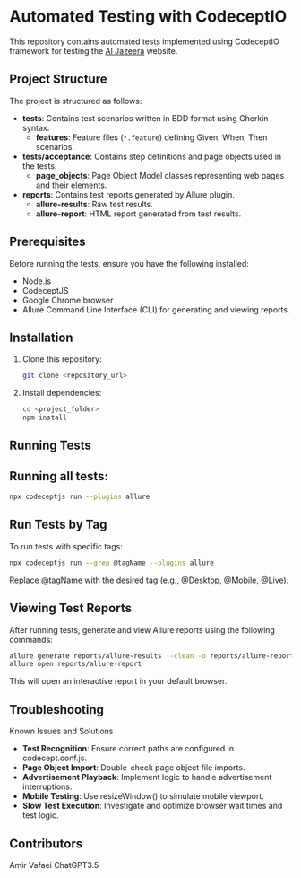 # Automated Testing with CodeceptIO

This repository contains automated tests implemented using CodeceptIO framework for testing the [Al Jazeera](https://aljazeera.com/) website.

## Project Structure

The project is structured as follows:

- **tests**: Contains test scenarios written in BDD format using Gherkin syntax.
  - **features**: Feature files (`*.feature`) defining Given, When, Then scenarios.
- **tests/acceptance**: Contains step definitions and page objects used in the tests.
  - **page_objects**: Page Object Model classes representing web pages and their elements.
- **reports**: Contains test reports generated by Allure plugin.
  - **allure-results**: Raw test results.
  - **allure-report**: HTML report generated from test results.

## Prerequisites

Before running the tests, ensure you have the following installed:

- Node.js
- CodeceptJS
- Google Chrome browser
- Allure Command Line Interface (CLI) for generating and viewing reports.

## Installation

1. Clone this repository:

   ```bash
   git clone <repository_url>
   ```

2. Install dependencies:

    ```bash
    cd <project_folder>
    npm install
    ```

## Running Tests
## Running all tests:

  ```bash
  npx codeceptjs run --plugins allure
  ```

## Run Tests by Tag
To run tests with specific tags:

  ```bash
  npx codeceptjs run --grep @tagName --plugins allure
  ```

Replace @tagName with the desired tag (e.g., @Desktop, @Mobile, @Live).

## Viewing Test Reports
After running tests, generate and view Allure reports using the following commands:

```bash
allure generate reports/allure-results --clean -o reports/allure-report
allure open reports/allure-report
```
This will open an interactive report in your default browser.

## Troubleshooting

Known Issues and Solutions
- **Test Recognition**: Ensure correct paths are configured in codecept.conf.js.
- **Page Object Import**: Double-check page object file imports.
- **Advertisement Playback**: Implement logic to handle advertisement interruptions.
- **Mobile Testing**: Use resizeWindow() to simulate mobile viewport.
- **Slow Test Execution**: Investigate and optimize browser wait times and test logic.


## Contributors
Amir Vafaei
ChatGPT3.5

